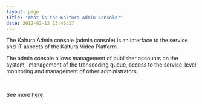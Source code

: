```yaml
---
layout: page
title: "What is the Kaltura Admin Console?"
date: 2012-02-12 13:46:17
---
```


The Kaltura Admin console (admin console) is an interface to the service and IT aspects of the Kaltura Video Platform.

The admin console allows management of publisher accounts on the system,  management of the transcoding queue, access to the service-level monitoring and management of other administrators. 

 

See more <a href="http://knowledge.kaltura.com/kaltura-administration-console-kaltura-ce-and-prem-editions" target="_blank">here</a>.
